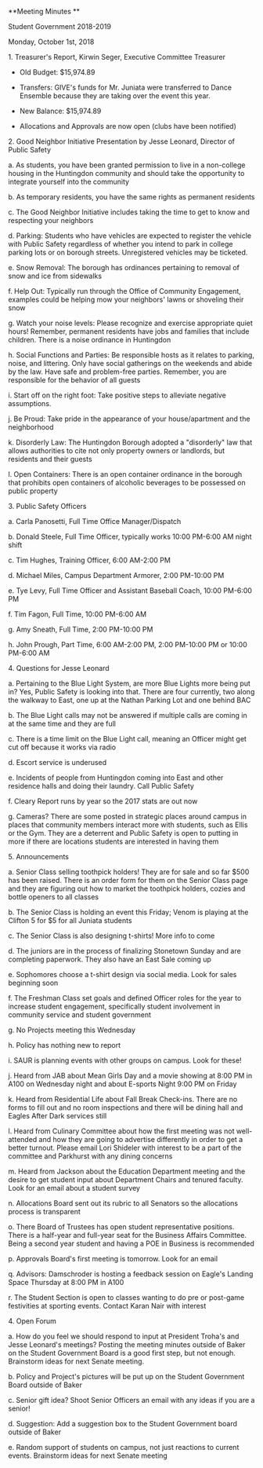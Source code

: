 **Meeting Minutes **

Student Government 2018-2019

Monday, October 1st, 2018

1\. Treasurer's Report, Kirwin Seger, Executive Committee Treasurer

-   Old Budget: \$15,974.89

-   Transfers: GIVE's funds for Mr. Juniata were transferred to Dance
    Ensemble because they are taking over the event this year.

-   New Balance: \$15,974.89

-   Allocations and Approvals are now open (clubs have been notified)

2\. Good Neighbor Initiative Presentation by Jesse Leonard, Director of
Public Safety

a.  As students, you have been granted permission to live in a
    non-college housing in the Huntingdon community and should take the
    opportunity to integrate yourself into the community

b.  As temporary residents, you have the same rights as permanent
    residents

c.  The Good Neighbor Initiative includes taking the time to get to know
    and respecting your neighbors

d.  Parking: Students who have vehicles are expected to register the
    vehicle with Public Safety regardless of whether you intend to park
    in college parking lots or on borough streets. Unregistered vehicles
    may be ticketed.

e.  Snow Removal: The borough has ordinances pertaining to removal of
    snow and ice from sidewalks

f.  Help Out: Typically run through the Office of Community Engagement,
    examples could be helping mow your neighbors' lawns or shoveling
    their snow

g.  Watch your noise levels: Please recognize and exercise appropriate
    quiet hours! Remember, permanent residents have jobs and families
    that include children. There is a noise ordinance in Huntingdon

h.  Social Functions and Parties: Be responsible hosts as it relates to
    parking, noise, and littering. Only have social gatherings on the
    weekends and abide by the law. Have safe and problem-free parties.
    Remember, you are responsible for the behavior of all guests

i.  Start off on the right foot: Take positive steps to alleviate
    negative assumptions.

j.  Be Proud: Take pride in the appearance of your house/apartment and
    the neighborhood

k.  Disorderly Law: The Huntingdon Borough adopted a "disorderly" law
    that allows authorities to cite not only property owners or
    landlords, but residents and their guests

l.  Open Containers: There is an open container ordinance in the borough
    that prohibits open containers of alcoholic beverages to be
    possessed on public property

3\. Public Safety Officers

a.  Carla Panosetti, Full Time Office Manager/Dispatch

b.  Donald Steele, Full Time Officer, typically works 10:00 PM-6:00 AM
    night shift

c.  Tim Hughes, Training Officer, 6:00 AM-2:00 PM

d.  Michael Miles, Campus Department Armorer, 2:00 PM-10:00 PM

e.  Tye Levy, Full Time Officer and Assistant Baseball Coach, 10:00
    PM-6:00 PM

f.  Tim Fagon, Full Time, 10:00 PM-6:00 AM

g.  Amy Sneath, Full Time, 2:00 PM-10:00 PM

h.  John Prough, Part Time, 6:00 AM-2:00 PM, 2:00 PM-10:00 PM or 10:00
    PM-6:00 AM

4\. Questions for Jesse Leonard

a.  Pertaining to the Blue Light System, are more Blue Lights more being
    put in? Yes, Public Safety is looking into that. There are four
    currently, two along the walkway to East, one up at the Nathan
    Parking Lot and one behind BAC

b.  The Blue Light calls may not be answered if multiple calls are
    coming in at the same time and they are full

c.  There is a time limit on the Blue Light call, meaning an Officer
    might get cut off because it works via radio

d.  Escort service is underused

e.  Incidents of people from Huntingdon coming into East and other
    residence halls and doing their laundry. Call Public Safety

f.  Cleary Report runs by year so the 2017 stats are out now

g.  Cameras? There are some posted in strategic places around campus in
    places that community members interact more with students, such as
    Ellis or the Gym. They are a deterrent and Public Safety is open to
    putting in more if there are locations students are interested in
    having them

5\. Announcements

a.  Senior Class selling toothpick holders! They are for sale and so far
    \$500 has been raised. There is an order form for them on the Senior
    Class page and they are figuring out how to market the toothpick
    holders, cozies and bottle openers to all classes

b.  The Senior Class is holding an event this Friday; Venom is playing
    at the Clifton 5 for \$5 for all Juniata students

c.  The Senior Class is also designing t-shirts! More info to come

d.  The juniors are in the process of finalizing Stonetown Sunday and
    are completing paperwork. They also have an East Sale coming up

e.  Sophomores choose a t-shirt design via social media. Look for sales
    beginning soon

f.  The Freshman Class set goals and defined Officer roles for the year
    to increase student engagement, specifically student involvement in
    community service and student government

g.  No Projects meeting this Wednesday

h.  Policy has nothing new to report

i.  SAUR is planning events with other groups on campus. Look for these!

j.  Heard from JAB about Mean Girls Day and a movie showing at 8:00 PM
    in A100 on Wednesday night and about E-sports Night 9:00 PM on
    Friday

k.  Heard from Residential Life about Fall Break Check-ins. There are no
    forms to fill out and no room inspections and there will be dining
    hall and Eagles After Dark services still

l.  Heard from Culinary Committee about how the first meeting was not
    well-attended and how they are going to advertise differently in
    order to get a better turnout. Please email Lori Shideler with
    interest to be a part of the committee and Parkhurst with any dining
    concerns

m.  Heard from Jackson about the Education Department meeting and the
    desire to get student input about Department Chairs and tenured
    faculty. Look for an email about a student survey

n.  Allocations Board sent out its rubric to all Senators so the
    allocations process is transparent

o.  There Board of Trustees has open student representative positions.
    There is a half-year and full-year seat for the Business Affairs
    Committee. Being a second year student and having a POE in Business
    is recommended

p.  Approvals Board's first meeting is tomorrow. Look for an email

q.  Advisors: Damschroder is hosting a feedback session on Eagle's
    Landing Space Thursday at 8:00 PM in A100

r.  The Student Section is open to classes wanting to do pre or
    post-game festivities at sporting events. Contact Karan Nair with
    interest

4\. Open Forum

a.  How do you feel we should respond to input at President Troha's and
    Jesse Leonard's meetings? Posting the meeting minutes outside of
    Baker on the Student Government Board is a good first step, but not
    enough. Brainstorm ideas for next Senate meeting.

b.  Policy and Project's pictures will be put up on the Student
    Government Board outside of Baker

c.  Senior gift idea? Shoot Senior Officers an email with any ideas if
    you are a senior!

d.  Suggestion: Add a suggestion box to the Student Government board
    outside of Baker

e.  Random support of students on campus, not just reactions to current
    events. Brainstorm ideas for next Senate meeting

